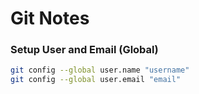 # Git Notes

### Setup User and Email (Global)

```bash
git config --global user.name "username"
git config --global user.email "email"
```